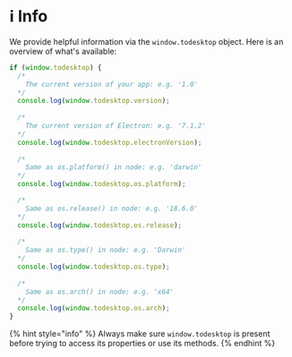 # ℹ️ Info

We provide helpful information via the `window.todesktop` object. Here is an overview of what's available:

```javascript
if (window.todesktop) {
  /*
    The current version of your app: e.g. '1.0'
  */
  console.log(window.todesktop.version);
  
  /*
    The current version of Electron: e.g. '7.1.2'
  */
  console.log(window.todesktop.electronVersion);
  
  /*
    Same as os.platform() in node: e.g. 'darwin'
  */
  console.log(window.todesktop.os.platform);

  /*
    Same as os.release() in node: e.g. '18.6.0'
  */
  console.log(window.todesktop.os.release);
  
  /*
    Same as os.type() in node: e.g. 'Darwin'
  */
  console.log(window.todesktop.os.type);
    
  /*
    Same as os.arch() in node: e.g. 'x64'
  */
  console.log(window.todesktop.os.arch);
}
```

{% hint style="info" %}
Always make sure `window.todesktop` is present before trying to access its properties or use its methods.
{% endhint %}

